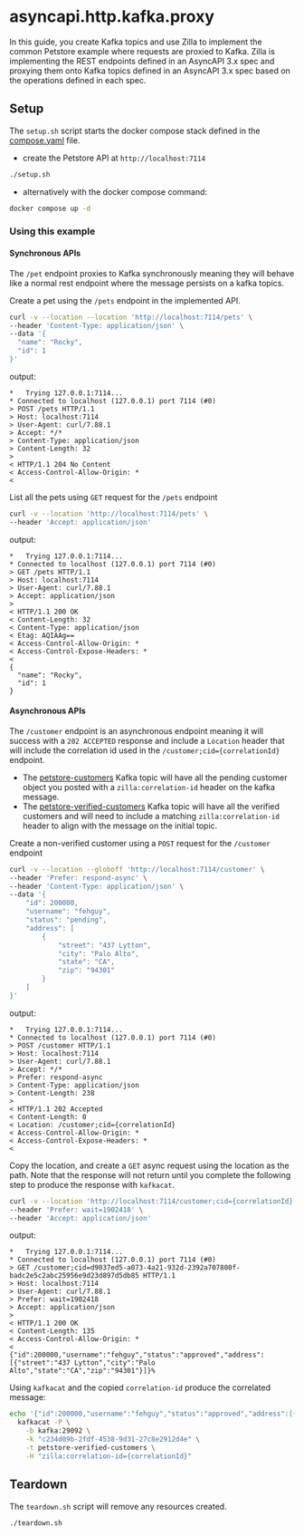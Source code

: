 # asyncapi.http.kafka.proxy

In this guide, you create Kafka topics and use Zilla to implement the common Petstore example where requests are proxied to Kafka. Zilla is implementing the REST endpoints defined in an AsyncAPI 3.x spec and proxying them onto Kafka topics defined in an AsyncAPI 3.x spec based on the operations defined in each spec.

## Setup

The `setup.sh` script starts the docker compose stack defined in the [compose.yaml](compose.yaml) file.

- create the Petstore API at `http://localhost:7114`

```bash
./setup.sh
```

- alternatively with the docker compose command:

```bash
docker compose up -d
```

### Using this example

#### Synchronous APIs

The `/pet` endpoint proxies to Kafka synchronously meaning they will behave like a normal rest endpoint where the message persists on a kafka topics.

Create a pet using the `/pets` endpoint in the implemented API.

```bash
curl -v --location --location 'http://localhost:7114/pets' \
--header 'Content-Type: application/json' \
--data '{
  "name": "Rocky",
  "id": 1
}'
```

output:

```
*   Trying 127.0.0.1:7114...
* Connected to localhost (127.0.0.1) port 7114 (#0)
> POST /pets HTTP/1.1
> Host: localhost:7114
> User-Agent: curl/7.88.1
> Accept: */*
> Content-Type: application/json
> Content-Length: 32
>
< HTTP/1.1 204 No Content
< Access-Control-Allow-Origin: *
<
```

List all the pets using `GET` request for the `/pets` endpoint

```bash
curl -v --location 'http://localhost:7114/pets' \
--header 'Accept: application/json'
```

output:

```
*   Trying 127.0.0.1:7114...
* Connected to localhost (127.0.0.1) port 7114 (#0)
> GET /pets HTTP/1.1
> Host: localhost:7114
> User-Agent: curl/7.88.1
> Accept: application/json
>
< HTTP/1.1 200 OK
< Content-Length: 32
< Content-Type: application/json
< Etag: AQIAAg==
< Access-Control-Allow-Origin: *
< Access-Control-Expose-Headers: *
<
{
  "name": "Rocky",
  "id": 1
}
```

#### Asynchronous APIs

The `/customer` endpoint is an asynchronous endpoint meaning it will success with a `202 ACCEPTED` response and include a `Location` header that will include the correlation id used in the `/customer;cid={correlationId}` endpoint.

- The [petstore-customers](http://localhost:8080/ui/clusters/localhost/all-topics/petstore-pets/messages) Kafka topic will have all the pending customer object you posted with a `zilla:correlation-id` header on the kafka message.
- The [petstore-verified-customers](http://localhost:8080/ui/clusters/localhost/all-topics/petstore-pets/messages) Kafka topic will have all the verified customers and will need to include a matching `zilla:correlation-id` header to align with the message on the initial topic.

Create a non-verified customer using a `POST` request for the `/customer` endpoint

```bash
curl -v --location --globoff 'http://localhost:7114/customer' \
--header 'Prefer: respond-async' \
--header 'Content-Type: application/json' \
--data '{
    "id": 200000,
    "username": "fehguy",
    "status": "pending",
    "address": [
        {
            "street": "437 Lytton",
            "city": "Palo Alto",
            "state": "CA",
            "zip": "94301"
        }
    ]
}'
```

output:

```
*   Trying 127.0.0.1:7114...
* Connected to localhost (127.0.0.1) port 7114 (#0)
> POST /customer HTTP/1.1
> Host: localhost:7114
> User-Agent: curl/7.88.1
> Accept: */*
> Prefer: respond-async
> Content-Type: application/json
> Content-Length: 238
>
< HTTP/1.1 202 Accepted
< Content-Length: 0
< Location: /customer;cid={correlationId}
< Access-Control-Allow-Origin: *
< Access-Control-Expose-Headers: *
<
```

Copy the location, and create a `GET` async request using the location as the path.
Note that the response will not return until you complete the following step to produce the response with `kafkacat`.

```bash
curl -v --location 'http://localhost:7114/customer;cid={correlationId}' \
--header 'Prefer: wait=1902418' \
--header 'Accept: application/json'
```

output:

```
*   Trying 127.0.0.1:7114...
* Connected to localhost (127.0.0.1) port 7114 (#0)
> GET /customer;cid=d9037ed5-a073-4a21-932d-2392a707800f-badc2e5c2abc25956e9d23d897d5db85 HTTP/1.1
> Host: localhost:7114
> User-Agent: curl/7.88.1
> Prefer: wait=1902418
> Accept: application/json
>
< HTTP/1.1 200 OK
< Content-Length: 135
< Access-Control-Allow-Origin: *
<
{"id":200000,"username":"fehguy","status":"approved","address":[{"street":"437 Lytton","city":"Palo Alto","state":"CA","zip":"94301"}]}%
```

Using `kafkacat` and the copied `correlation-id` produce the correlated message:

```sh
echo '{"id":200000,"username":"fehguy","status":"approved","address":[{"street":"437 Lytton","city":"Palo Alto","state":"CA","zip":"94301"}]}' | docker compose -p zilla-asyncapi-http-kafka-proxy exec -T kafkacat \
  kafkacat -P \
    -b kafka:29092 \
    -k "c234d09b-2fdf-4538-9d31-27c8e2912d4e" \
    -t petstore-verified-customers \
    -H "zilla:correlation-id={correlationId}"
```

## Teardown

The `teardown.sh` script will remove any resources created.

```bash
./teardown.sh
```
